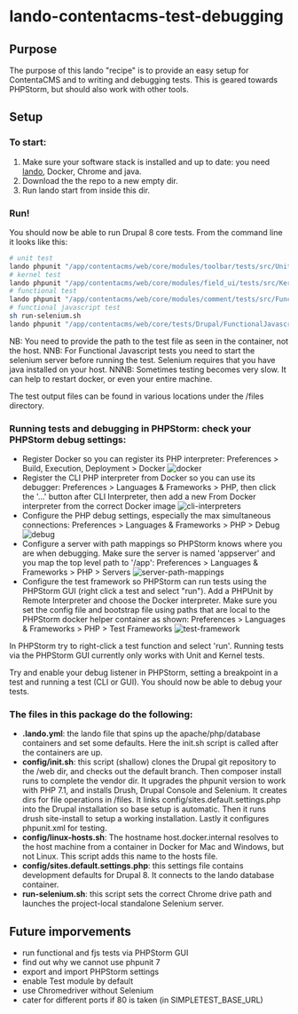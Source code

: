 # lando-contentacms-test-debugging

## Purpose
The purpose of this lando "recipe" is to provide an easy setup for ContentaCMS and to writing and debugging tests. 
This is geared towards PHPStorm, but should also work with other tools. 

## Setup 

### To start:
1. Make sure your software stack is installed and up to date: you need [lando](https://github.com/lando/lando/releases), Docker, Chrome and java.
2. Download the the repo to a new empty dir.
3. Run lando start from inside this dir.

### Run!

You should now be able to run Drupal 8 core tests. From the command line it looks like this: 
```bash
# unit test
lando phpunit "/app/contentacms/web/core/modules/toolbar/tests/src/Unit/PageCache/AllowToolbarPathTest.php"
# kernel test
lando phpunit "/app/contentacms/web/core/modules/field_ui/tests/src/Kernel/EntityDisplayTest.php"
# functional test
lando phpunit "/app/contentacms/web/core/modules/comment/tests/src/Functional/CommentAnonymousTest.php"
# functional javascript test
sh run-selenium.sh
lando phpunit "/app/contentacms/web/core/tests/Drupal/FunctionalJavascriptTests/Tests/JSWebWithWebDriverAssertTest.php"
```
NB: You need to provide the path to the test file as seen in the container, not the host. 
NNB: For Functional Javascript tests you need to start the selenium server before running the test. Selenium requires that you have java installed on your host.
NNNB: Sometimes testing becomes very slow. It can help to restart docker, or even your entire machine.

The test output files can be found in various locations under the /files directory.

### Running tests and debugging in PHPStorm: check your PHPStorm debug settings:
- Register Docker so you can register its PHP interpreter: Preferences > Build, Execution, Deployment > Docker ![docker](README.images/docker.png)
- Register the CLI PHP interpreter from Docker so you can use its debugger: Preferences > Languages & Frameworks > PHP, then click the '...' button after CLI Interpreter, then add a new From Docker interpreter from the correct Docker image ![cli-interpreters](README.images/cli-interpreters.png)
- Configure the PHP debug settings, especially the max simultaneous connections: Preferences > Languages & Frameworks > PHP > Debug ![debug](README.images/debug.png)
- Configure a server with path mappings so PHPStorm knows where you are when debugging. Make sure the server is named 'appserver' and you map the top level path to '/app': Preferences > Languages & Frameworks > PHP > Servers ![server-path-mappings](README.images/server-path-mappings.png)
- Configure the test framework so PHPStorm can run tests using the PHPStorm GUI (right click a test and select "run"). Add a PHPUnit by Remote Interpreter and choose the Docker interpreter. Make sure you set the config file and bootstrap file using paths that are local to the PHPStorm docker helper container as shown: Preferences > Languages & Frameworks > PHP > Test Frameworks ![test-framework](README.images/test-framework.png)

In PHPStorm try to right-click a test function and select 'run'. Running tests via the PHPStorm GUI currently only works with Unit and Kernel tests.

Try and enable your debug listener in PHPStorm, setting a breakpoint in a test and running a test (CLI or GUI). You should now be able to debug your tests. 

### The files in this package do the following:
- **.lando.yml**: the lando file that spins up the apache/php/database containers and set some defaults. Here the init.sh script is called after the containers are up.
- **config/init.sh**: this script (shallow) clones the Drupal git repository to the /web dir, and checks out the default branch. Then composer install runs to complete the vendor dir. It upgrades the phpunit version to work with PHP 7.1, and installs Drush, Drupal Console and Selenium. It creates dirs for file operations in /files. It links config/sites.default.settings.php into the Drupal installation so base setup is automatic. Then it runs drush site-install to setup a working installation. Lastly it configures phpunit.xml for testing. 
- **config/linux-hosts.sh**: The hostname host.docker.internal resolves to the host machine from a container in Docker for Mac and Windows, but not Linux. This script adds this name to the hosts file.
- **config/sites.default.settings.php**: this settings file contains development defaults for Drupal 8. It connects to the lando database container.
- **run-selenium.sh**: this script sets the correct Chrome drive path and launches the project-local standalone Selenium server.


## Future imporvements
- run functional and fjs tests via PHPStorm GUI
- find out why we cannot use phpunit 7
- export and import PHPStorm settings
- enable Test module by default
- use Chromedriver without Selenium
- cater for different ports if 80 is taken (in SIMPLETEST_BASE_URL)

